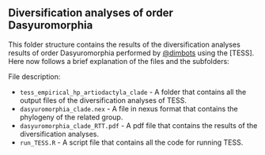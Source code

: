 Diversification analyses of order Dasyuromorphia
--------------

This folder structure contains the results of the diversification analyses results of order Dasyuromorphia
performed by [@dimbots](http://github.com/dimbots) using the [TESS].
Here now follows a brief explanation of the files and the subfolders:

File description:

- `tess_empirical_hp_artiodactyla_clade` - A folder that contains all the output files of the diversification analyses of TESS.
- `dasyuromorphia_clade.nex` - A file in nexus format that contains the phylogeny of the related group.
- `dasyuromorphia_clade_RTT.pdf` - A pdf file that contains the results of the diversification analyses.
- `run_TESS.R` - A script file that contains all the code for running TESS.
